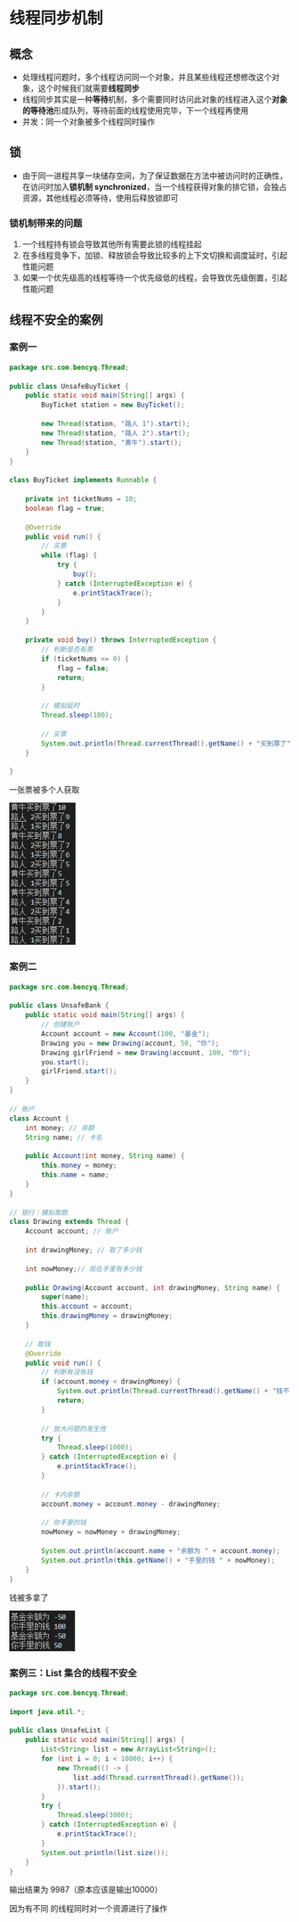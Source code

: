# 线程同步机制

## 概念

- 处理线程问题时，多个线程访问同一个对象，并且某些线程还想修改这个对象，这个时候我们就需要**线程同步**
- 线程同步其实是一种**等待**机制，多个需要同时访问此对象的线程进入这个**对象的等待池**形成队列，等待前面的线程使用完毕，下一个线程再使用
- 并发：同一个对象被多个线程同时操作
## 锁
- 由于同一进程共享一块储存空间，为了保证数据在方法中被访问时的正确性，在访问时加入**锁机制 synchronized**，当一个线程获得对象的排它锁，会独占资源，其他线程必须等待，使用后释放锁即可

### 锁机制带来的问题

1. 一个线程持有锁会导致其他所有需要此锁的线程挂起
2. 在多线程竞争下，加锁、释放锁会导致比较多的上下文切换和调度延时，引起性能问题
3. 如果一个优先级高的线程等待一个优先级低的线程，会导致优先级倒置，引起性能问题

## 线程不安全的案例

### 案例一

```java
package src.com.bencyq.Thread;

public class UnsafeBuyTicket {
    public static void main(String[] args) {
        BuyTicket station = new BuyTicket();

        new Thread(station, "路人 1").start();
        new Thread(station, "路人 2").start();
        new Thread(station, "黄牛").start();
    }
}

class BuyTicket implements Runnable {

    private int ticketNums = 10;
    boolean flag = true;

    @Override
    public void run() {
        // 买票
        while (flag) {
            try {
                buy();
            } catch (InterruptedException e) {
                e.printStackTrace();
            }
        }
    }

    private void buy() throws InterruptedException {
        // 判断是否有票
        if (ticketNums <= 0) {
            flag = false;
            return;
        }

        // 模拟延时
        Thread.sleep(100);

        // 买票
        System.out.println(Thread.currentThread().getName() + "买到票了" + ticketNums--);
    }

}
```

一张票被多个人获取

![image-20210315111443229](../picture/image-20210315111443229.png)	

### 案例二

```java
package src.com.bencyq.Thread;

public class UnsafeBank {
    public static void main(String[] args) {
        // 创建账户
        Account account = new Account(100, "基金");
        Drawing you = new Drawing(account, 50, "你");
        Drawing girlFriend = new Drawing(account, 100, "你");
        you.start();
        girlFriend.start();
    }
}

// 账户
class Account {
    int money; // 余额
    String name; // 卡名

    public Account(int money, String name) {
        this.money = money;
        this.name = name;
    }
}

// 银行：模拟取款
class Drawing extends Thread {
    Account account; // 账户

    int drawingMoney; // 取了多少钱

    int nowMoney;// 现在手里有多少钱

    public Drawing(Account account, int drawingMoney, String name) {
        super(name);
        this.account = account;
        this.drawingMoney = drawingMoney;
    }

    // 取钱
    @Override
    public void run() {
        // 判断有没有钱
        if (account.money < drawingMoney) {
            System.out.println(Thread.currentThread().getName() + "钱不够，取不了");
            return;
        }

        // 放大问题的发生性
        try {
            Thread.sleep(1000);
        } catch (InterruptedException e) {
            e.printStackTrace();
        }

        // 卡内余额
        account.money = account.money - drawingMoney;

        // 你手里的钱
        nowMoney = nowMoney + drawingMoney;

        System.out.println(account.name + "余额为 " + account.money);
        System.out.println(this.getName() + "手里的钱 " + nowMoney);
    }
}

```

钱被多拿了

![image-20210315111609473](../picture/image-20210315111609473.png)	

### 案例三：List 集合的线程不安全

```java
package src.com.bencyq.Thread;

import java.util.*;

public class UnsafeList {
    public static void main(String[] args) {
        List<String> list = new ArrayList<String>();
        for (int i = 0; i < 10000; i++) {
            new Thread(() -> {
                list.add(Thread.currentThread().getName());
            }).start();
        }
        try {
            Thread.sleep(3000);
        } catch (InterruptedException e) {
            e.printStackTrace();
        }
        System.out.println(list.size());
    }
}
```

输出结果为 9987（原本应该是输出10000）

因为有不同 的线程同时对一个资源进行了操作